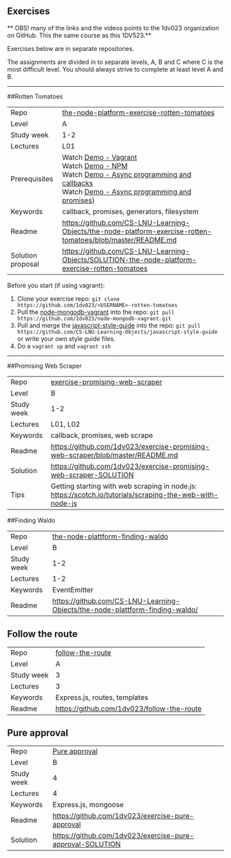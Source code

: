 ## Exercises
** OBS! many of the links and the videos points to the 1dv023 organization on GitHub. This the same course as this 1DV523.**

Exercises below are in separate repositories.

The assignments are divided in to separate levels, A, B and C where C is the most difficult level. You should always strive to complete at least level A and B.

***

##Rotten Tomatoes

|  |  |
| ------------- | ------------- |
| Repo | [the-node-platform-exercise-rotten-tomatoes](https://github.com/CS-LNU-Learning-Objects/the-node-platform-exercise-rotten-tomatoes) |
| Level  | A  |
| Study week  | 1-2 |
| Lectures| L01 |
| Prerequisites| Watch [Demo - Vagrant](https://youtu.be/70t8SDWdm2g) <br> Watch [Demo - NPM](https://www.youtube.com/watch?v=K7EVY58VH9g) <br> Watch [Demo - Async programming and callbacks](https://www.youtube.com/watch?v=XKCf8pFo5Cw) <br> Watch [Demo - Async programming and promises](https://www.youtube.com/watch?v=KUNdayQVXcA))|
| Keywords| callback, promises, generators, filesystem |
| Readme | https://github.com/CS-LNU-Learning-Objects/the-node-platform-exercise-rotten-tomatoes/blob/master/README.md |
| Solution proposal | https://github.com/CS-LNU-Learning-Objects/SOLUTION-the-node-platform-exercise-rotten-tomatoes |


Before you start (if using vagrant):

1. Clone your exercise repo: `git clone https://github.com/1dv023/<USERNAME>-rotten-tomatoes`
2. Pull the [node-mongodb-vagrant](https://github.com/1dv023/node-mongodb-vagrant) into the repo: `git pull https://github.com/1dv023/node-mongodb-vagrant.git`
3. Pull and merge the [javascript-style-guide](https://github.com/CS-LNU-Learning-Objects/javascript-style-guide) into the repo: `git pull https://github.com/CS-LNU-Learning-Objects/javascript-style-guide` or write your own style guide files.
4. Do a `vagrant up` and `vagrant ssh`

***


##Promising Web Scraper

|  |  |
| ------------- | ------------- |
| Repo | [exercise-promising-web-scraper](https://github.com/1dv023/exercise-promising-web-scraper) |
| Level  | B  |
| Study week  | 1-2 |
| Lectures| L01, L02 |
| Keywords| callback, promises, web scrape |
| Readme | https://github.com/1dv023/exercise-promising-web-scraper/blob/master/README.md |
| Solution | https://github.com/1dv023/exercise-promising-web-scraper-SOLUTION |
| Tips | Getting starting with web scraping in node.js: https://scotch.io/tutorials/scraping-the-web-with-node-js |

##Finding Waldo

|  |  |
| ------------- | ------------- |
| Repo | [the-node-plattform-finding-waldo](https://github.com/CS-LNU-Learning-Objects/the-node-plattform-finding-waldo/) |
| Level  | B  |
| Study week  | 1-2 |
| Lectures| 1-2 |
| Keywords| EventEmitter |
| Readme | https://github.com/CS-LNU-Learning-Objects/the-node-plattform-finding-waldo/ |

## Follow the route

|  |  |
| ------------- | ------------- |
| Repo | [follow-the-route](https://github.com/1dv023/follow-the-route) |
| Level  | A  |
| Study week  | 3 |
| Lectures| 3 |
| Keywords| Express.js, routes, templates |
| Readme | https://github.com/1dv023/follow-the-route |

## Pure approval

|  |  |
| ------------- | ------------- |
| Repo | [Pure approval](https://github.com/1dv023/exercise-pure-approval) |
| Level  | B  |
| Study week  | 4 |
| Lectures| 4 |
| Keywords| Express.js, mongoose |
| Readme | https://github.com/1dv023/exercise-pure-approval |
| Solution | https://github.com/1dv023/exercise-pure-approval-SOLUTION |
